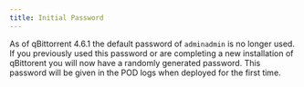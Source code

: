 ```yaml
---
title: Initial Password
---
```


As of qBittorrent 4.6.1 the default password of `adminadmin` is no longer used. If you previously used this password or are completing a new installation of qBittorent you will now have a randomly generated password.
This password will be given in the POD logs when deployed for the first time.
